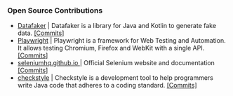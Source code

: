 <!--

### Hi there 👋

**Tahanima/Tahanima** is a ✨ _special_ ✨ repository because its `README.md` (this file) appears on your GitHub profile.

Here are some ideas to get you started:

- 🔭 I’m currently working on ...
- 🌱 I’m currently learning ...
- 👯 I’m looking to collaborate on ...
- 🤔 I’m looking for help with ...
- 💬 Ask me about ...
- 📫 How to reach me: ...
- 😄 Pronouns: ...
- ⚡ Fun fact: ...
-->

### Open Source Contributions
- [Datafaker](https://github.com/datafaker-net/datafaker) | Datafaker is a library for Java and Kotlin to generate fake data. [[Commits]](https://github.com/datafaker-net/datafaker/commits?author=Tahanima)
- [Playwright](https://github.com/microsoft/playwright) | Playwright is a framework for Web Testing and Automation. It allows testing Chromium, Firefox and WebKit with a single API. [[Commits]](https://github.com/microsoft/playwright/commits?author=Tahanima)
- [seleniumhq.github.io ](https://github.com/SeleniumHQ/seleniumhq.github.io) | Official Selenium website and documentation [[Commits]](https://github.com/SeleniumHQ/seleniumhq.github.io/commits?author=Tahanima)
- [checkstyle](https://github.com/checkstyle/checkstyle) | Checkstyle is a development tool to help programmers write Java code that adheres to a coding standard. [[Commits]](https://github.com/datafaker-net/datafaker/commits?author=Tahanima)
